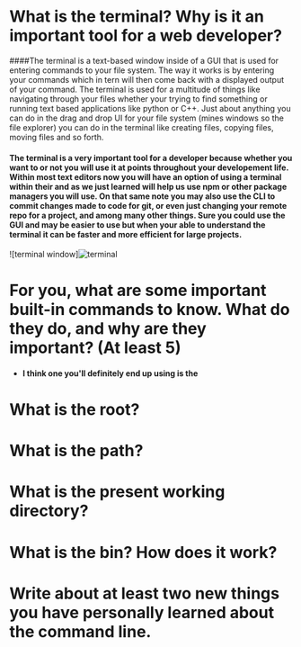 # What is the terminal? Why is it an important tool for a web developer?
####The terminal is a text-based window inside of a GUI that is used for entering commands to your file system. The way it works is by entering your commands which in tern will then come back with a displayed output of your command. The terminal is used for a multitude of things like navigating through your files whether your trying to find something or running text based applications like python or C++. Just about anything you can do in the drag and drop UI for your file system (mines windows so the file explorer) you can do in the terminal like creating files, copying files, moving files and so forth.
#### The terminal is a very important tool for a developer because whether you want to or not you will use it at points throughout your developement life. Within most text editors now you will have an option of using a terminal within their and as we just learned will help us use npm or other package managers you will use. On that same note you may also use the CLI to commit changes made to code for git, or even just changing your remote repo for a project, and among many other things. Sure you could use the GUI and may be easier to use but when your able to understand the terminal it can be faster and more efficient for large projects.
![terminal window]![terminal](https://user-images.githubusercontent.com/97576252/213946641-d20a0caa-1e3b-46dd-8575-e3edf8843119.jpg)

# For you, what are some important built-in commands to know. What do they do, and why are they important? (At least 5)
* #### I think one you'll definitely end up using is the 

# What is the root?


# What is the path?


# What is the present working directory?


# What is the bin? How does it work?


# Write about at least two new things you have personally learned about the command line.
